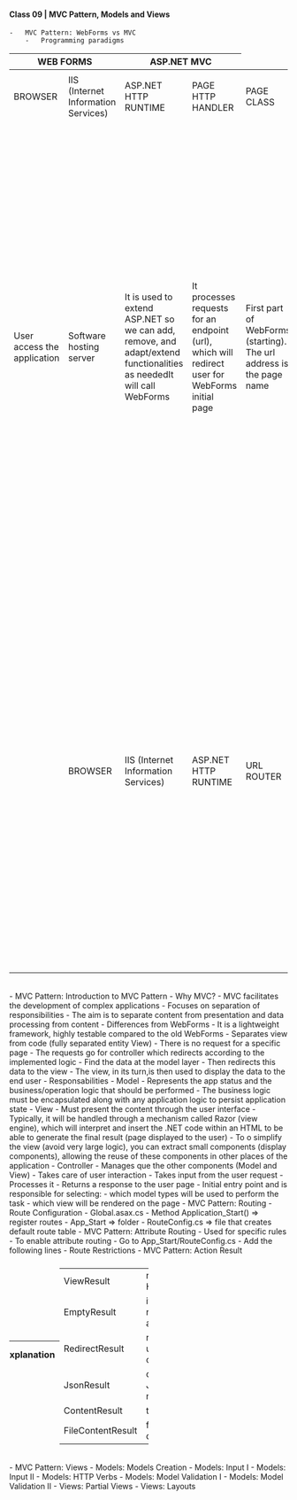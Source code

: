 #### Class 09 | MVC Pattern, Models and Views
    -   MVC Pattern: WebForms vs MVC
        -   Programming paradigms
<table>
    <thead>
        <tr> 
            <th scope="col" colspan="2">WEB FORMS</th>
            <th scope="col" colspan="2">ASP.NET MVC</th>
        </tr>
    </thead>
    <tbody>
        <tr> 
            <td>
                <tr>
                    <td>BROWSER</td>
                    <td>IIS (Internet Information Services)</td>
                    <td>ASP.NET HTTP RUNTIME</td>
                    <td>PAGE HTTP HANDLER</td>
                    <td>PAGE CLASS</td>
                    <td>PAGE LIFECYCLE (PRELIMINARIES)</td>
                    <td>POSTBACK EVENT</td>
                    <td>PAGE LIFECYCLE (FINALIZATION)</td>
                    <td>UPDATING CONTROLS</td>
                    <td>RESPONSE OUTPUT STREAM</td>
                </tr>
            </td>
            <td>
                <tr>
                    <td>User access the application</td>
                    <td>Software hosting server</td>
                    <td>It is used to extend ASP.NET so we can add, remove, and adapt/extend functionalities as needed<wbr>It will call WebForms</td>
                    <td>It processes requests for an endpoint (url), which will redirect user for WebForms initial page</td>
                    <td>First part of WebForms (starting). The url address is the page name</td>
                    <td>Each page has a lifecycle. It starts with the first request<wbr>At that moment (first request), ASP.NET will find if it has already been compiled, and/or analyzed,<wbr>to assemble its structure in memory</td>
                    <td>This event always happens when a event that changes the page occurs<wbr>(user clicks on button, confirms an action), and the user doesn't get out of the page<wbr>The page is reloaded and the ASP.NET with WebForms treats all requests as if an user had a browsing history<wbr>The fields are filled in as an user navigates through the page<wbr>This happens hidden from the developer, so that the user has a similar experience with Windows Forms</td>
                    <td>The page is discarded, freed from memory</td>
                    <td>A cleanup is done as soon as the page is no longer needed</td>
                    <td>A response will be delivered as a stream</td>
                </tr>
            </td>
            <td>
                <tc>
                    <td>BROWSER</td>
                    <td>IIS (Internet Information Services)</td>
                    <td>ASP.NET HTTP RUNTIME</td>
                    <td>URL ROUTER</td>
                    <td>MVC HTTP HANDLER</td>
                    <td>CONTROLLER FACTORY</td>
                    <td>METHOD EXECUTION</td>
                    <td>VIEW ENGINE</td>
                    <td>RESPONSE OUTPUT STREAM</td>
                </tc>
            </td>
            <td>
                <tc>
                    <td>User access the application</td>
                    <td>Software hosting server</td>
                    <td>It is used to extend ASP.NET so we can add, remove, and adapt/extend functionalities as needed<br>It will call WebForms</td>
                    <td>The router tells us on which resource/class that route will be executed<wbr>That strategy can be used to separate by folders, product code, client code, etc<wbr>A logic is created in the route to distribute access according to the structure of the application</td>
                    <td>The router will deliver to the MVC framework through a handler<wbr>This handler will deliver the route to a controller factory</td>
                    <td>It is the route management, which calls an specific controller, who execute a method</td>
                    <td>Known as an action. Each controller has one or more actions (insert, find, update, delete)</td>
                    <td>After executing an action, there will be a response (string, number, ..., or even a webpage)<wbr>In case of a webpage, unlike the WebForms page, there will be rendered a view (page engine)<wbr>In MVC that view engine is used with the Razor (motor)<wbr>In addition to the view engine, raw data is needed to render a page</td>
                    <td>A response will be delivered as a stream</td>
                </tc>
            </td>
        </tr>
    </tbody>
</table>
<br>
    -   MVC Pattern: Introduction to MVC Pattern
        -   Why MVC?
            -   MVC facilitates the development of complex applications
            -   Focuses on separation of responsibilities
            -   The aim is to separate content from presentation and data processing from content
        -   Differences from WebForms
            -   It is a lightweight framework, highly testable compared to the old WebForms
            -   Separates view from code (fully separated entity View)
            -   There is no request for a specific page 
                -   The requests go for controller which redirects according to the implemented logic
                -   Find the data at the model layer
                -   Then redirects this data to the view
                -   The view, in its turn,is then used to display the data to the end user
        - Responsabilities
            -   Model
                -   Represents the app status and the business/operation logic that should be performed
                -   The business logic must be encapsulated along with any application logic to persist application state
            -   View
                -   Must present the content through the user interface
                -   Typically, it will be handled through a mechanism called Razor (view engine),
                    which will interpret and insert the .NET code within an HTML to be able to generate 
                    the final result (page displayed to the user)
                -   To o simplify the view (avoid very large logic), you can extract small components
                    (display components), allowing the reuse of these components in other places of the application
            -   Controller
                -   Manages que the other components (Model and View)
                -   Takes care of user interaction
                    -   Takes input from the user request
                    -   Processes it
                    -   Returns a response to the user page
                -   Initial entry point and is responsible for selecting:
                    -   which model types will be used to perform the task
                    -   which view will be rendered on the page
    -   MVC Pattern: Routing
        -   Route Configuration
            -   Global.asax.cs
                -   Method Application_Start() => register routes
                    -   App_Start => folder
                        -   RouteConfig.cs => file that creates default route table
    -   MVC Pattern: Attribute Routing
        -   Used for specific rules
        -   To enable attribute routing
            -   Go to App_Start/RouteConfig.cs
            -   Add the following lines
                <script>
                    routes.MapMvcAttributeRoutes();
                </script>
            -   Route Restrictions
    -   MVC Pattern: Action Result
<br>
<table style="display: flex; justify-content: center; align-items: center; width: 50%;">
    <thead>
        <tr>
            <th>Action Result</th>
            <th>Explanation</th>
        </tr>
    </thead>
    <tbody>
        <tr>
            <td>ViewResult</td>
            <td>represents HTML</td>
        </tr>
        <tr>
            <td>EmptyResult</td>
            <td>it does not represent any result</td>
        </tr>
        <tr>
            <td>RedirectResult</td>
            <td>redirect user to other URL</td>
        </tr>
        <tr>
            <td>JsonResult</td>
            <td>object in JSON notation</td>
        </tr>
        <tr>
            <td>ContentResult</td>
            <td>text result</td>
        </tr>
        <tr>
            <td>FileContentResult</td>
            <td>file to download</td>
        </tr>
    </tbody>
</table>
<br>
    -   MVC Pattern: Views
    -   Models: Models Creation
    -   Models: Input I
    -   Models: Input II
    -   Models: HTTP Verbs
    -   Models: Model Validation I
    -   Models: Model Validation II
    -   Views: Partial Views
    -   Views: Layouts